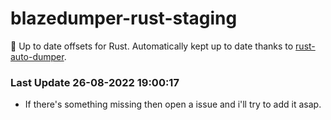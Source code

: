 # blazedumper-rust-staging

🚀 Up to date offsets for Rust. Automatically kept up to date thanks to [rust-auto-dumper](https://github.com/Akandesh/rust-auto-dumper).


### Last Update 26-08-2022 19:00:17
- If there's something missing then open a issue and i'll try to add it asap.